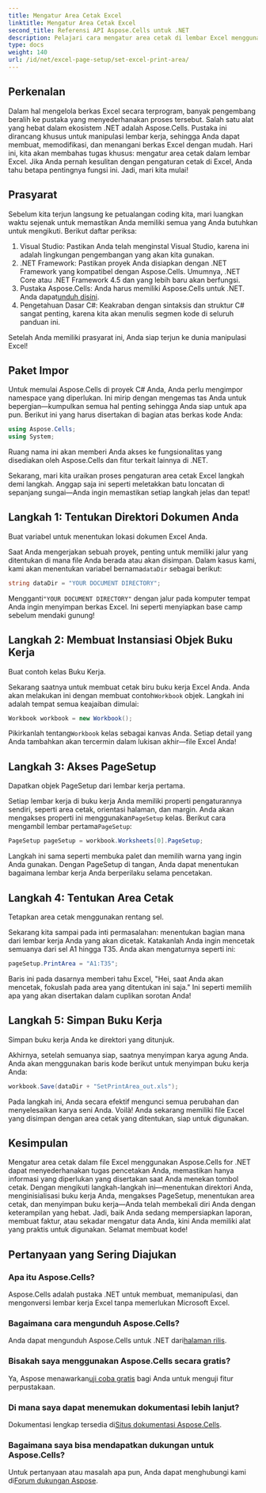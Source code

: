 ```yaml
---
title: Mengatur Area Cetak Excel
linktitle: Mengatur Area Cetak Excel
second_title: Referensi API Aspose.Cells untuk .NET
description: Pelajari cara mengatur area cetak di lembar Excel menggunakan Aspose.Cells untuk .NET. Ikuti panduan langkah demi langkah kami untuk menyederhanakan tugas pencetakan Anda.
type: docs
weight: 140
url: /id/net/excel-page-setup/set-excel-print-area/
---
```

## Perkenalan

Dalam hal mengelola berkas Excel secara terprogram, banyak pengembang beralih ke pustaka yang menyederhanakan proses tersebut. Salah satu alat yang hebat dalam ekosistem .NET adalah Aspose.Cells. Pustaka ini dirancang khusus untuk manipulasi lembar kerja, sehingga Anda dapat membuat, memodifikasi, dan menangani berkas Excel dengan mudah. Hari ini, kita akan membahas tugas khusus: mengatur area cetak dalam lembar Excel. Jika Anda pernah kesulitan dengan pengaturan cetak di Excel, Anda tahu betapa pentingnya fungsi ini. Jadi, mari kita mulai!

## Prasyarat

Sebelum kita terjun langsung ke petualangan coding kita, mari luangkan waktu sejenak untuk memastikan Anda memiliki semua yang Anda butuhkan untuk mengikuti. Berikut daftar periksa:

1. Visual Studio: Pastikan Anda telah menginstal Visual Studio, karena ini adalah lingkungan pengembangan yang akan kita gunakan.
2. .NET Framework: Pastikan proyek Anda disiapkan dengan .NET Framework yang kompatibel dengan Aspose.Cells. Umumnya, .NET Core atau .NET Framework 4.5 dan yang lebih baru akan berfungsi.
3.  Pustaka Aspose.Cells: Anda harus memiliki Aspose.Cells untuk .NET. Anda dapat[unduh disini](https://releases.aspose.com/cells/net/).
4. Pengetahuan Dasar C#: Keakraban dengan sintaksis dan struktur C# sangat penting, karena kita akan menulis segmen kode di seluruh panduan ini.

Setelah Anda memiliki prasyarat ini, Anda siap terjun ke dunia manipulasi Excel!

## Paket Impor

Untuk memulai Aspose.Cells di proyek C# Anda, Anda perlu mengimpor namespace yang diperlukan. Ini mirip dengan mengemas tas Anda untuk bepergian—kumpulkan semua hal penting sehingga Anda siap untuk apa pun. Berikut ini yang harus disertakan di bagian atas berkas kode Anda:

```csharp
using Aspose.Cells;
using System;
```

Ruang nama ini akan memberi Anda akses ke fungsionalitas yang disediakan oleh Aspose.Cells dan fitur terkait lainnya di .NET.

Sekarang, mari kita uraikan proses pengaturan area cetak Excel langkah demi langkah. Anggap saja ini seperti meletakkan batu loncatan di sepanjang sungai—Anda ingin memastikan setiap langkah jelas dan tepat!

## Langkah 1: Tentukan Direktori Dokumen Anda

Buat variabel untuk menentukan lokasi dokumen Excel Anda. 

 Saat Anda mengerjakan sebuah proyek, penting untuk memiliki jalur yang ditentukan di mana file Anda berada atau akan disimpan. Dalam kasus kami, kami akan menentukan variabel bernama`dataDir` sebagai berikut:

```csharp
string dataDir = "YOUR DOCUMENT DIRECTORY";
```

 Mengganti`"YOUR DOCUMENT DIRECTORY"` dengan jalur pada komputer tempat Anda ingin menyimpan berkas Excel. Ini seperti menyiapkan base camp sebelum mendaki gunung!

## Langkah 2: Membuat Instansiasi Objek Buku Kerja

Buat contoh kelas Buku Kerja.

 Sekarang saatnya untuk membuat cetak biru buku kerja Excel Anda. Anda akan melakukan ini dengan membuat contoh`Workbook` objek. Langkah ini adalah tempat semua keajaiban dimulai:

```csharp
Workbook workbook = new Workbook();
```

 Pikirkanlah tentang`Workbook` kelas sebagai kanvas Anda. Setiap detail yang Anda tambahkan akan tercermin dalam lukisan akhir—file Excel Anda!

## Langkah 3: Akses PageSetup

Dapatkan objek PageSetup dari lembar kerja pertama.

 Setiap lembar kerja di buku kerja Anda memiliki properti pengaturannya sendiri, seperti area cetak, orientasi halaman, dan margin. Anda akan mengakses properti ini menggunakan`PageSetup` kelas. Berikut cara mengambil lembar pertama`PageSetup`:

```csharp
PageSetup pageSetup = workbook.Worksheets[0].PageSetup;
```

Langkah ini sama seperti membuka palet dan memilih warna yang ingin Anda gunakan. Dengan PageSetup di tangan, Anda dapat menentukan bagaimana lembar kerja Anda berperilaku selama pencetakan.

## Langkah 4: Tentukan Area Cetak

Tetapkan area cetak menggunakan rentang sel.

Sekarang kita sampai pada inti permasalahan: menentukan bagian mana dari lembar kerja Anda yang akan dicetak. Katakanlah Anda ingin mencetak semuanya dari sel A1 hingga T35. Anda akan mengaturnya seperti ini:

```csharp
pageSetup.PrintArea = "A1:T35";
```

Baris ini pada dasarnya memberi tahu Excel, "Hei, saat Anda akan mencetak, fokuslah pada area yang ditentukan ini saja." Ini seperti memilih apa yang akan disertakan dalam cuplikan sorotan Anda!

## Langkah 5: Simpan Buku Kerja

Simpan buku kerja Anda ke direktori yang ditunjuk.

Akhirnya, setelah semuanya siap, saatnya menyimpan karya agung Anda. Anda akan menggunakan baris kode berikut untuk menyimpan buku kerja Anda:

```csharp
workbook.Save(dataDir + "SetPrintArea_out.xls");
```

Pada langkah ini, Anda secara efektif mengunci semua perubahan dan menyelesaikan karya seni Anda. Voilà! Anda sekarang memiliki file Excel yang disimpan dengan area cetak yang ditentukan, siap untuk digunakan.

## Kesimpulan

Mengatur area cetak dalam file Excel menggunakan Aspose.Cells for .NET dapat menyederhanakan tugas pencetakan Anda, memastikan hanya informasi yang diperlukan yang disertakan saat Anda menekan tombol cetak. Dengan mengikuti langkah-langkah ini—menentukan direktori Anda, menginisialisasi buku kerja Anda, mengakses PageSetup, menentukan area cetak, dan menyimpan buku kerja—Anda telah membekali diri Anda dengan keterampilan yang hebat. Jadi, baik Anda sedang mempersiapkan laporan, membuat faktur, atau sekadar mengatur data Anda, kini Anda memiliki alat yang praktis untuk digunakan. Selamat membuat kode!

## Pertanyaan yang Sering Diajukan

### Apa itu Aspose.Cells?
Aspose.Cells adalah pustaka .NET untuk membuat, memanipulasi, dan mengonversi lembar kerja Excel tanpa memerlukan Microsoft Excel.

### Bagaimana cara mengunduh Aspose.Cells?
 Anda dapat mengunduh Aspose.Cells untuk .NET dari[halaman rilis](https://releases.aspose.com/cells/net/).

### Bisakah saya menggunakan Aspose.Cells secara gratis?
 Ya, Aspose menawarkan[uji coba gratis](https://releases.aspose.com/) bagi Anda untuk menguji fitur perpustakaan.

### Di mana saya dapat menemukan dokumentasi lebih lanjut?
 Dokumentasi lengkap tersedia di[Situs dokumentasi Aspose.Cells](https://reference.aspose.com/cells/net/).

### Bagaimana saya bisa mendapatkan dukungan untuk Aspose.Cells?
 Untuk pertanyaan atau masalah apa pun, Anda dapat menghubungi kami di[Forum dukungan Aspose](https://forum.aspose.com/c/cells/9).